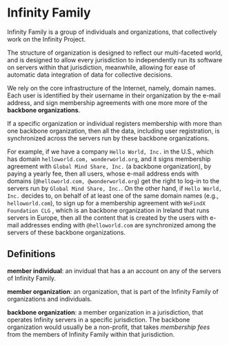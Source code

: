 # Infinity Family

Infinity Family is a group of individuals and organizations, that collectively work on the Infinity Project.

The structure of organization is designed to reflect our multi-faceted world, and is designed to allow every jurisdiction to independently run its software on servers within that jurisdiction, meanwhile, allowing for ease of automatic data integration of data for collective decisions.

We rely on the core infrastructure of the Internet, namely, domain names. Each user is identified by their username in their organization by the e-mail address, and sign membership agreements with one more more of the **backbone organizations**.

If a specific organization or individual registers membership with more than one backbone organization, then all the data, including user registration, is synchronized across the servers run by these backbone organizations.

For example, if we have a company `Hello World, Inc.` in the U.S., which has domain `helloworld.com, wonderworld.org`, and it signs membership agreement with `Global Mind Share, Inc.` (a backbone organization), by paying a yearly fee, then all users, whose e-mail address ends with domains (`@helloworld.com, @wonderworld.org`) get the right to log-in to the servers run by `Global Mind Share, Inc.`. On the other hand, if `Hello World, Inc.` decides to, on behalf of at least one of the same domain names (e.g., `helloworld.com`), to sign up for a membership agreement with `WeFindX Foundation CLG` , which is an backbone organization in Ireland that runs servers in Europe, then all the content that is created by the users with e-mail addresses ending with `@helloworld.com` are synchronized among the servers of these backbone organizations.

## Definitions

**member individual**: an invidual that has a an account on any of the servers of Infinity Family.

**member organization**: an organization, that is part of the Infinity Family of organizations and individuals.

**backbone organization**: a member organization in a jurisdiction, that operates Infinity servers in a specific jurisdiction. The backbone organization would usually be a non-profit, that takes _*membership fees*_ from the members of Infinity Family within that jurisdiction.
